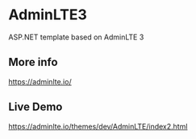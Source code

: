 # AdminLTE3
ASP.NET template based on AdminLTE 3

## More info
https://adminlte.io/

## Live Demo
https://adminlte.io/themes/dev/AdminLTE/index2.html
